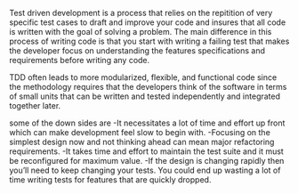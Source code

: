 Test driven development is a process that relies on the repitition of very specific test cases
to draft and improve your code and insures that all code is written with the goal of solving a problem.
The main difference in this process of writing code is that you start with writing a failing test that makes the developer focus on understanding the features specifications and requirements before writing any code.

TDD often leads to more modularized, flexible, and functional code since the methodology requires that the developers think of the software in terms of small units that can be written and tested independently and integrated together later.

some of the down sides are
-It necessitates a lot of time and effort up front which can make development feel slow to begin with.
-Focusing on the simplest design now and not thinking ahead can mean major refactoring requirements.
-It takes time and effort to maintain the test suite and it must be reconfigured for maximum value.
-If the design is changing rapidly then you’ll need to keep changing your tests. You could end up wasting a lot of time writing tests for features that are quickly dropped.
